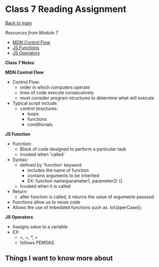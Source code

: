# Class 7 Reading Assignment

[Back to main](https://michaeldulin.github.io/reading-notes)

*Resources from Module 7* 

- [MDN Control Flow](https://developer.mozilla.org/en-US/docs/Glossary/Control_flow)
- [JS Functions](https://www.w3schools.com/js/js_functions.asp)
- [JS Operators](https://www.w3schools.com/js/js_operators.asp)


**Class 7 Notes**

**MDN Control Flow**
- Control Flow:
  - order in which computers operate
  - lines of code execute consecutively
  - must consider program structures to determine what will execute
- Typical script include:
  - control structures:
    - loops
    - functions  
    - conditionals  

**JS Function**
- Function:
  - Block of code designed to perform a particular task
  - invoked when 'called'
- Syntax:
  - defined by 'function' keyword
    - includes the name of function
    - contains arguments to be inherited
    - EX: function name(parameter1, parameter2) {}
  - Invoked when it is called 
- Return:
  - after function is called, it returns the value of arguments passsed 
- Functions allow us to reuse code 
- Allows the use of imbedded functions such as .toUpperCase();      

**JS Operators**
- Assigns value to a variable
- EX:
  - =, =, *, +
  - follows PEMDAS 

## Things I want to know more about
